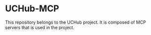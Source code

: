 # UCHub-MCP
This repository belongs to the UCHub project. It is composed of MCP servers that is used in the project.
